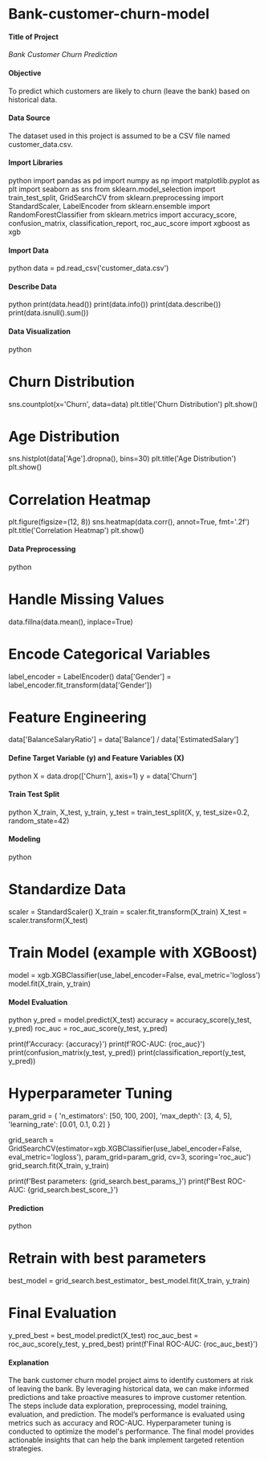 # Bank-customer-churn-model
#### Title of Project
*Bank Customer Churn Prediction*

#### Objective
To predict which customers are likely to churn (leave the bank) based on historical data.

#### Data Source
The dataset used in this project is assumed to be a CSV file named customer_data.csv.

#### Import Libraries
python
import pandas as pd
import numpy as np
import matplotlib.pyplot as plt
import seaborn as sns
from sklearn.model_selection import train_test_split, GridSearchCV
from sklearn.preprocessing import StandardScaler, LabelEncoder
from sklearn.ensemble import RandomForestClassifier
from sklearn.metrics import accuracy_score, confusion_matrix, classification_report, roc_auc_score
import xgboost as xgb


#### Import Data
python
data = pd.read_csv('customer_data.csv')


#### Describe Data
python
print(data.head())
print(data.info())
print(data.describe())
print(data.isnull().sum())


#### Data Visualization
python
# Churn Distribution
sns.countplot(x='Churn', data=data)
plt.title('Churn Distribution')
plt.show()

# Age Distribution
sns.histplot(data['Age'].dropna(), bins=30)
plt.title('Age Distribution')
plt.show()

# Correlation Heatmap
plt.figure(figsize=(12, 8))
sns.heatmap(data.corr(), annot=True, fmt='.2f')
plt.title('Correlation Heatmap')
plt.show()


#### Data Preprocessing
python
# Handle Missing Values
data.fillna(data.mean(), inplace=True)

# Encode Categorical Variables
label_encoder = LabelEncoder()
data['Gender'] = label_encoder.fit_transform(data['Gender'])

# Feature Engineering
data['BalanceSalaryRatio'] = data['Balance'] / data['EstimatedSalary']


#### Define Target Variable (y) and Feature Variables (X)
python
X = data.drop(['Churn'], axis=1)
y = data['Churn']


#### Train Test Split
python
X_train, X_test, y_train, y_test = train_test_split(X, y, test_size=0.2, random_state=42)


#### Modeling
python
# Standardize Data
scaler = StandardScaler()
X_train = scaler.fit_transform(X_train)
X_test = scaler.transform(X_test)

# Train Model (example with XGBoost)
model = xgb.XGBClassifier(use_label_encoder=False, eval_metric='logloss')
model.fit(X_train, y_train)


#### Model Evaluation
python
y_pred = model.predict(X_test)
accuracy = accuracy_score(y_test, y_pred)
roc_auc = roc_auc_score(y_test, y_pred)

print(f'Accuracy: {accuracy}')
print(f'ROC-AUC: {roc_auc}')
print(confusion_matrix(y_test, y_pred))
print(classification_report(y_test, y_pred))

# Hyperparameter Tuning
param_grid = {
    'n_estimators': [50, 100, 200],
    'max_depth': [3, 4, 5],
    'learning_rate': [0.01, 0.1, 0.2]
}

grid_search = GridSearchCV(estimator=xgb.XGBClassifier(use_label_encoder=False, eval_metric='logloss'),
                           param_grid=param_grid,
                           cv=3,
                           scoring='roc_auc')
grid_search.fit(X_train, y_train)

print(f'Best parameters: {grid_search.best_params_}')
print(f'Best ROC-AUC: {grid_search.best_score_}')


#### Prediction
python
# Retrain with best parameters
best_model = grid_search.best_estimator_
best_model.fit(X_train, y_train)

# Final Evaluation
y_pred_best = best_model.predict(X_test)
roc_auc_best = roc_auc_score(y_test, y_pred_best)
print(f'Final ROC-AUC: {roc_auc_best}')


#### Explanation
The bank customer churn model project aims to identify customers at risk of leaving the bank. By leveraging historical data, we can make informed predictions and take proactive measures to improve customer retention. The steps include data exploration, preprocessing, model training, evaluation, and prediction. The model’s performance is evaluated using metrics such as accuracy and ROC-AUC. Hyperparameter tuning is conducted to optimize the model's performance. The final model provides actionable insights that can help the bank implement targeted retention strategies.
